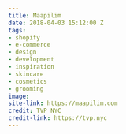 ```yaml
---
title: Maapilim
date: 2018-04-03 15:12:00 Z
tags:
- shopify
- e-commerce
- design
- development
- inspiration
- skincare
- cosmetics
- grooming
image: 
site-link: https://maapilim.com
credit: TVP NYC
credit-link: https://tvp.nyc
---
```


